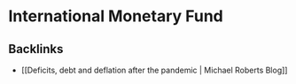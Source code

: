 # International Monetary Fund



<a id="orgf952aae"></a>

## Backlinks

-   [[Deficits, debt and deflation after the pandemic | Michael Roberts Blog]]
